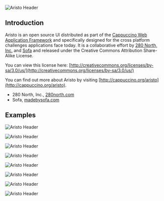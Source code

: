 ![Aristo Header](raw/master/Examples/Aristo-Header.png)

Introduction
------------

Aristo is an open source UI distributed as part of the [Cappuccino Web Application Framework](http://cappuccino.org)
and specifically designed for the cross platform challenges applications face today.
It is a collaborative effort by [280 North, Inc.](http://280north.com/) and [Sofa](http://www.madebysofa.com/)
and released under the Creative Commons Attribution Share-Alike License.

You can view this license here: [http://creativecommons.org/licenses/by-sa/3.0/us/](http://creativecommons.org/licenses/by-sa/3.0/us/)

You can find out more about Aristo by visiting [http://cappuccino.org/aristo](http://cappuccino.org/aristo).

* 280 North, Inc., [280north.com](http://280north.com)
* Sofa, [madebysofa.com](http://madebysofa.com/)

Examples
--------

![Aristo Header](raw/master/Examples/Aristo-Buttons.gif)

![Aristo Header](raw/master/Examples/Aristo-Check-Boxes.gif)

![Aristo Header](raw/master/Examples/Aristo-Menus.gif)

![Aristo Header](raw/master/Examples/Aristo-Horizontal-Scrollbars.gif)

![Aristo Header](raw/master/Examples/Aristo-Pop-Up-Buttons.gif)

![Aristo Header](raw/master/Examples/Aristo-Radios.gif)

![Aristo Header](raw/master/Examples/Aristo-Segmented-Controls.gif)

![Aristo Header](raw/master/Examples/Aristo-Sliders.gif)
